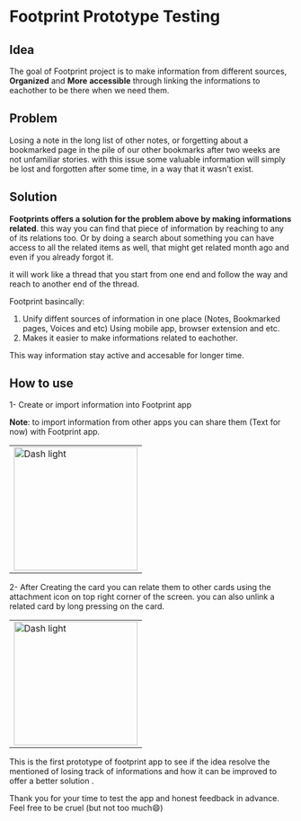 # Footprint Prototype Testing

## Idea

The goal of Footprint project is to make information from different sources, **Organized** and **More** **accessible** through linking the informations to eachother to be there when we need them.

## Problem

Losing a note in the long list of other notes, or forgetting about a bookmarked page in the pile of our other bookmarks after two weeks are not unfamiliar stories.  with this issue some valuable information will simply be lost and forgotten after some time, in a way that it wasn't exist.

## Solution

**Footprints offers a solution for the problem above by making informations related**. this way you can find that piece of information by reaching to any of its relations too.  Or by doing a search about something you can have access to all the related items as well, that might get related month ago and even if you already forgot it. 

it will work like a thread that you start from one end and follow the way and reach to another end of the thread. 

Footprint basincally: 

 1. Unify diffent sources of information in one place (Notes, Bookmarked pages, Voices and etc) Using mobile app, browser extension and etc.
 2. Makes it easier to make informations related to eachother.

This way information stay active and accesable for longer time.

## How to use
1- Create or import information into Footprint app

**Note**: to import information from other apps  you can share them (Text for now) with Footprint app.

<table>
  <tr>
    <td><img src="https://user-images.githubusercontent.com/5299974/206841347-fdd94ae8-5648-4907-96cc-eb1d6e1a94f8.jpg?raw=true" alt="Dash light" width="220"/></td>
  </tr>
</table>

2- After Creating the card you can relate them to other cards using the attachment icon on top right corner of the screen. you can also unlink a related card by long pressing on the card.

<table>
  <tr>
    <td><img src="https://user-images.githubusercontent.com/5299974/206841500-f1f1fbd3-614a-437d-b29c-1b36be623d94.jpg?raw=true" alt="Dash light" width="220"/></td>
  </tr>
</table>

This is the first prototype of footprint app to see if the idea resolve the mentioned of losing track of informations and how it can be improved to offer a better solution . 

Thank you for your time to test the app and honest feedback in advance. Feel free to be cruel (but not too much😄)
